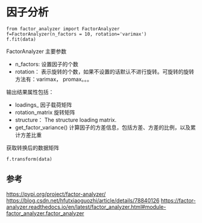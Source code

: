 # 因子分析



```
from factor_analyzer import FactorAnalyzer
f=FactorAnalyzer(n_factors = 10, rotation='varimax')
f.fit(data)
```

FactorAnalyzer 主要参数

* n_factors: 设置因子的个数
* rotation： 表示旋转的个数，如果不设置的话默认不进行旋转。可旋转的旋转方法有：varimax， promax。。。


输出结果属性包括：

* loadings_   因子载荷矩阵
* rotation_matrix   旋转矩阵
* structure：  The structure loading matrix.
* get_factor_variance()   计算因子的方差信息，包括方差、方差的比例，以及累计方差比重

获取转换后的数据矩阵

```
f.transform(data)
```



## 参考
https://pypi.org/project/factor-analyzer/
https://blog.csdn.net/hfutxiaoguozhi/article/details/78840126
https://factor-analyzer.readthedocs.io/en/latest/factor_analyzer.html#module-factor_analyzer.factor_analyzer


